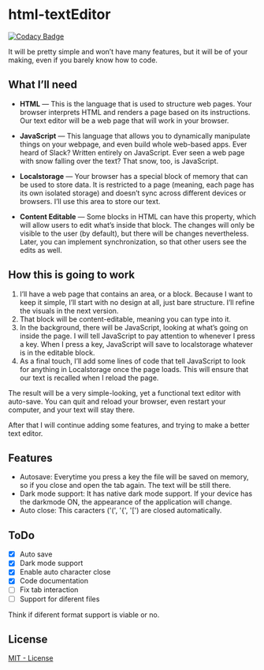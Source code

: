 # html-textEditor

[![Codacy Badge](https://api.codacy.com/project/badge/Grade/725e85bb8d344632880e79ee1ec7ea02)](https://www.codacy.com/manual/swallyx/html-textEditor?utm_source=github.com&amp;utm_medium=referral&amp;utm_content=sWallyx/html-textEditor&amp;utm_campaign=Badge_Grade)

It will be pretty simple and won’t have many features, but it will be of your making, even if you barely know how to code.

## What I’ll need

* __HTML__ — This is the language that is used to structure web pages. Your browser interprets HTML and renders a page based on its instructions. Our text editor will be a web page that will work in your browser. 

* __JavaScript__ — This language that allows you to dynamically manipulate things on your webpage, and even build whole web-based apps. Ever heard of Slaсk? Written entirely on JavaScript. Ever seen a web page with snow falling over the text? That snow, too, is JavaScript.

* __Localstorage__ — Your browser has a special block of memory that can be used to store data. It is restricted to a page (meaning, each page has its own isolated storage) and doesn’t sync across different devices or browsers. I’ll use this area to store our text. 

* __Content Editable__ — Some blocks in HTML can have this property, which will allow users to edit what’s inside that block. The changes will only be visible to the user (by default), but there will be changes nevertheless. Later, you can implement synchronization, so that other users see the edits as well. 

## How this is going to work

1. I’ll have a web page that contains an area, or a block. Because I want to keep it simple, I’ll start with no design at all, just bare structure. I’ll refine the visuals in the next version.
2. That block will be content-editable, meaning you can type into it.
3. In the background, there will be JavaScript, looking at what’s going on inside the page. I will tell JavaScript to pay attention to whenever I press a key. When I press a key, JavaScript will save to localstorage whatever is in the editable block.
4. As a final touch, I’ll add some lines of code that tell JavaScript to look for anything in Localstorage once the page loads. This will ensure that our text is recalled when I reload the page. 

The result will be a very simple-looking, yet a functional text editor with auto-save. You can quit and reload your browser, even restart your computer, and your text will stay there. 

After that I will continue adding some features, and trying to make a better text editor.

## Features

* Autosave: Everytime you press a key the file will be saved on memory, so if you close and open the tab again. The text will be still there.
* Dark mode support: It has native dark mode support. If your device has the darkmode ON, the appearance of the application will change.
* Auto close: This caracters ('(', '{', '[') are closed automatically.

## ToDo

* [x] Auto save
* [x] Dark mode support
* [x] Enable auto character close
* [x] Code documentation
* [ ] Fix tab interaction
* [ ] Support for diferent files

Think if diferent format support is viable or no. 

## License

[MIT - License](LICENSE)
